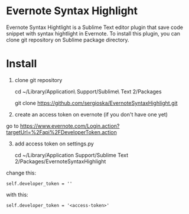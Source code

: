 Evernote Syntax Highlight
=========================

Evernote Syntax Hightlight is a Sublime Text editor plugin that save code snippet with syntax hightlight in Evernote.
To install this plugin, you can clone git repository on Sublime package directory.

Install
========

1. clone git repository
    
    cd ~/Library/Application\ Support/Sublime\ Text 2/Packages
        
    git clone https://github.com/sergioska/EvernoteSyntaxHighlight.git
    
2. create an access token on evernote (if you don't have one yet)

go to https://www.evernote.com/Login.action?targetUrl=%2Fapi%2FDeveloperToken.action

3. add access token on settings.py
    
    cd ~/Library/Application Support/Sublime Text 2/Packages/EvernoteSyntaxHighlight
    

change this:
    
    self.developer_token = ''
    
with this:
    
    self.developer_token = '<access-token>'
    




